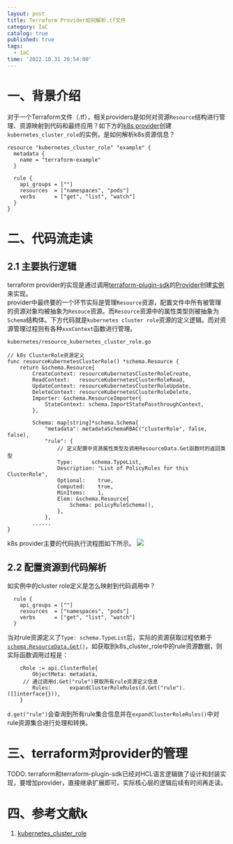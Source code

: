 ```yaml
---
layout: post
title: Terraform Provider如何解析.tf文件
category: IaC
catalog: true
published: true
tags:
  - IaC
time: '2022.10.31 20:54:00'
---
```

# 一、背景介绍
对于一个Terraform文件（.tf），相关providers是如何对资源`Resource`结构进行管理、资源映射到代码和最终应用？如下方的[k8s provider](https://registry.terraform.io/providers/hashicorp/kubernetes/latest/docs/resources/cluster_role)创建`kubernetes_cluster_role`的实例，是如何解析k8s资源信息？
```
resource "kubernetes_cluster_role" "example" {
  metadata {
    name = "terraform-example"
  }

  rule {
    api_groups = [""]
    resources  = ["namespaces", "pods"]
    verbs      = ["get", "list", "watch"]
  }
}
```

# 二、代码流走读
## 2.1 主要执行逻辑
terraform provider的实现是通过调用[terraform-plugin-sdk](https://github.com/hashicorp/terraform-plugin-sdk)的[Provider](https://github.com/hashicorp/terraform-plugin-sdk/blob/b5b7dd0ab159303da4a64c94d64aeaea884c2a23/helper/schema/provider.go#L50)创建[实例](https://github.com/hashicorp/terraform-provider-kubernetes/blob/main/kubernetes/provider.go#L36)来实现。  
provider中最终要的一个环节实际是管理`Resource`资源，配置文件中所有被管理的资源对象均被抽象为`Resouce`资源。而`Resource`资源中的属性类型则被抽象为`Schema`结构体。下方代码就是`kubernetes cluster role`资源的定义逻辑。而对资源管理过程则有各种`xxxContext`函数进行管理。
```golang
kubernetes/resource_kubernetes_cluster_role.go

// k8s ClusterRole资源定义
func resourceKubernetesClusterRole() *schema.Resource {
    return &schema.Resource{
        CreateContext: resourceKubernetesClusterRoleCreate,
        ReadContext:   resourceKubernetesClusterRoleRead,
        UpdateContext: resourceKubernetesClusterRoleUpdate,
        DeleteContext: resourceKubernetesClusterRoleDelete,
        Importer: &schema.ResourceImporter{
            StateContext: schema.ImportStatePassthroughContext,
        },

        Schema: map[string]*schema.Schema{
            "metadata": metadataSchemaRBAC("clusterRole", false, false),
            "rule": {
                // 定义配置中资源属性类型及调用ResourceData.Get函数时的返回类型
                Type:      schema.TypeList,
                Description: "List of PolicyRules for this ClusterRole",
                Optional:    true,
                Computed:    true,
                MinItems:    1,
                Elem: &schema.Resource{
                    Schema: policyRuleSchema(),
                },
            },
        ......
}
```
k8s provider主要的代码执行流程图如下所示。
![]({{site.baseurl}}/img/20221031-k8s-provider读取resource处理主要逻辑.png)

## 2.2 配置资源到代码解析
如实例中的cluster role定义是怎么映射到代码调用中？
```
  rule {
    api_groups = [""]
    resources  = ["namespaces", "pods"]
    verbs      = ["get", "list", "watch"]
  }
```
当对rule资源定义了`Type: schema.TypeList`后，实际的资源获取过程依赖于[`schema.ResourceData.Get()`](https://github.com/hashicorp/terraform-provider-kubernetes/blob/main/kubernetes/resource_kubernetes_cluster_role.go#L69)，如获取到k8s_cluster_role中的rule资源数据，则实际函数调用过程是：
```
	cRole := api.ClusterRole{
		ObjectMeta: metadata,
     // 通过调用d.Get("rule")获取所有rule资源定义信息
		Rules:      expandClusterRoleRules(d.Get("rule").([]interface{})),
	}
```
`d.get("rule")`会查询到所有rule集合信息并在`expandClusterRoleRules()`中对rule资源集合进行处理和转换。

# 三、terraform对provider的管理
TODO: terraform和terraform-plugin-sdk已经对HCL语言逻辑做了设计和封装实现，要增加provider，直接继承扩展即可。实际核心层的逻辑后续有时间再走读。

# 四、参考文献k
1. [kubernetes_cluster_role](https://registry.terraform.io/providers/hashicorp/kubernetes/latest/docs/resources/cluster_role)
